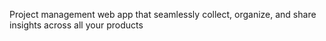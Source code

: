 Project management web app that seamlessly collect, organize, and share insights across all your products
